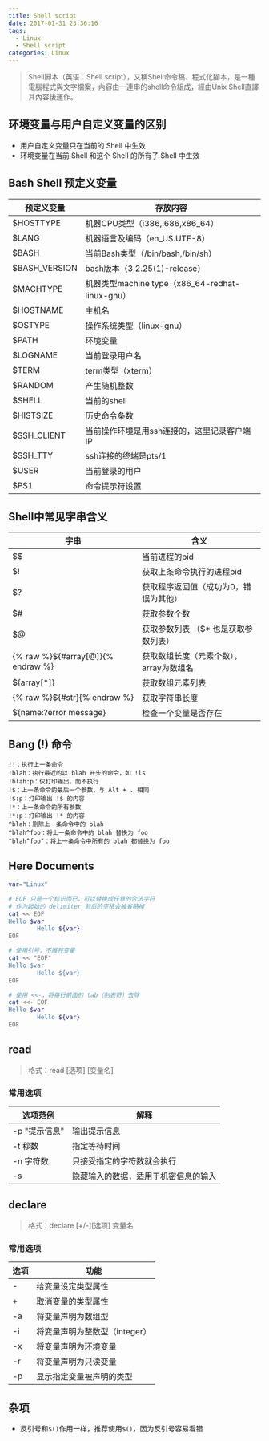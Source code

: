```yaml
---
title: Shell script
date: 2017-01-31 23:36:16
tags:
  - Linux
  - Shell script
categories: Linux
---
```


> Shell脚本（英语：Shell script），又稱Shell命令稿、程式化腳本，是一種電腦程式與文字檔案，內容由一連串的shell命令組成，經由Unix Shell直譯其內容後運作。
<!-- more -->


## 环境变量与用户自定义变量的区别
- 用户自定义变量只在当前的 Shell 中生效
- 环境变量在当前 Shell 和这个 Shell 的所有子 Shell 中生效


## Bash Shell 预定义变量
预定义变量 | 存放内容
-----------|-------------------------------------------------
$HOSTTYPE | 机器CPU类型（i386,i686,x86_64）
$LANG | 机器语言及编码（en_US.UTF-8）
$BASH | 当前Bash类型（/bin/bash,/bin/sh）
$BASH_VERSION | bash版本（3.2.25(1)-release）
$MACHTYPE | 机器类型machine type（x86_64-redhat-linux-gnu）
$HOSTNAME | 主机名
$OSTYPE | 操作系统类型（linux-gnu）
$PATH | 环境变量
$LOGNAME | 当前登录用户名
$TERM | term类型（xterm）
$RANDOM | 产生随机整数
$SHELL | 当前的shell
$HISTSIZE | 历史命令条数
$SSH_CLIENT | 当前操作环境是用ssh连接的，这里记录客户端IP
$SSH_TTY | ssh连接的终端是pts/1
$USER | 当前登录的用户
$PS1 | 命令提示符设置

## Shell中常见字串含义

字串 | 含义
---------------|-------------------------------------------------
$$ | 当前进程的pid
$! | 获取上条命令执行的进程pid
$? | 获取程序返回值（成功为0，错误为其他）
$# | 获取参数个数
$@ | 获取参数列表 （$* 也是获取参数列表）
{% raw %}${#array[@]}{% endraw %} | 获取数组长度（元素个数），array为数组名
${array[*]} | 获取数组元素列表
{% raw %}${#str}{% endraw %} | 获取字符串长度
${name:?error message} | 检查一个变量是否存在


## Bang (!) 命令
```
!!：执行上一条命令
!blah：执行最近的以 blah 开头的命令，如 !ls
!blah:p：仅打印输出，而不执行
!$：上一条命令的最后一个参数，与 Alt + . 相同
!$:p：打印输出 !$ 的内容
!*：上一条命令的所有参数
!*:p：打印输出 !* 的内容
^blah：删除上一条命令中的 blah
^blah^foo：将上一条命令中的 blah 替换为 foo
^blah^foo^：将上一条命令中所有的 blah 都替换为 foo
```

## Here Documents
```bash
var="Linux"

# EOF 只是一个标识而已，可以替换成任意的合法字符
# 作为起始的 delimiter 前后的空格会被省略掉
cat << EOF
Hello $var
        Hello ${var}
EOF

# 使用引号，不展开变量
cat << "EOF"
Hello $var
        Hello ${var}
EOF

# 使用 <<-，将每行前面的 tab（制表符）去除
cat <<- EOF
Hello $var
        Hello ${var}
EOF
```


## read
> 格式：read [选项] [变量名]
### 常用选项
| 选项范例 | 解释 |
|------|------------------------------|
| -p "提示信息" | 输出提示信息 |
| -t 秒数 | 指定等待时间 |
| -n 字符数 | 只接受指定的字符数就会执行 |
| -s | 隐藏输入的数据，适用于机密信息的输入 |

## declare
> 格式：declare [+/-][选项] 变量名
### 常用选项
| 选项 | 功能 |
|-----|--------------------------|
| - | 给变量设定类型属性 |
| + | 取消变量的类型属性 |
| -a | 将变量声明为数组型 |
| -i | 将变量声明为整数型（integer） |
| -x | 将变量声明为环境变量 |
| -r | 将变量声明为只读变量 |
| -p | 显示指定变量被声明的类型 |

## 杂项
- 反引号和`$()`作用一样，推荐使用`$()`，因为反引号容易看错